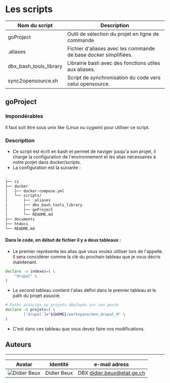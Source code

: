 # Les scripts
| Nom du script          | Description                                                     |
|------------------------|-----------------------------------------------------------------|
| goProject              | Outil de sélection du projet en ligne de commande               |
| .aliases               | Fichier d'aliases avec les commande de base docker simplifiées. |
| dbx_bash_tools_library | Librairie bash avec des fonctions utiles aux aliases.           |
| sync2opensource.sh     | Script de synchronisation du code vers celui opensource.        |

## goProject
### Impondérables
Il faut soit être sous unix like (Linux ou cygwin) pour utiliser ce script.
 
### Description
* Ce script est écrit en bash et permet de naviger jusqu'a son projet, il charge la configuration de 
l'environnement et les alias nécessaires à notre projet dans docker/scripts.
* La configuration est la suivante :
~~~bash
.
├── ci
├── docker
│   ├── docker-compose.yml
│   └── scripts/
│       ├── .aliases
│       ├── dbx_bash_tools_library
│       ├── goProject
│       └── README.md
├── documents
├── htdocs
└── README.md
~~~
#### Dans le code, en début de fichier il y a deux tableaux :
* Le premier représente les alias que vous voulez utiliser lors de l'appelle. Il sera concidérer comme
la clé du prochain tableau que je vous décris maintenant.
~~~bash
declare -a indexes=( \
    "drupal" \
)
~~~
* Le second tableau contient l'alias défini dans le premier tableau et le path du projet associé.
~~~bash
# Paths associés au projets déployés sur son poste
declare -A projets=( \
        ['drupal']="${HOME}/workspace/mon_drupal_9" \
)
~~~
* C'est dans ces tableau que vous devez faire vos modifications.

## Auteurs
***
| Avatar                                             | Identité    | e-mail adress              |
|----------------------------------------------------|-------------|----------------------------|
| ![Didier Beux](../../images/beux.didier.32x32.png) | Didier Beux | DBX didier.beux@etat.ge.ch |
